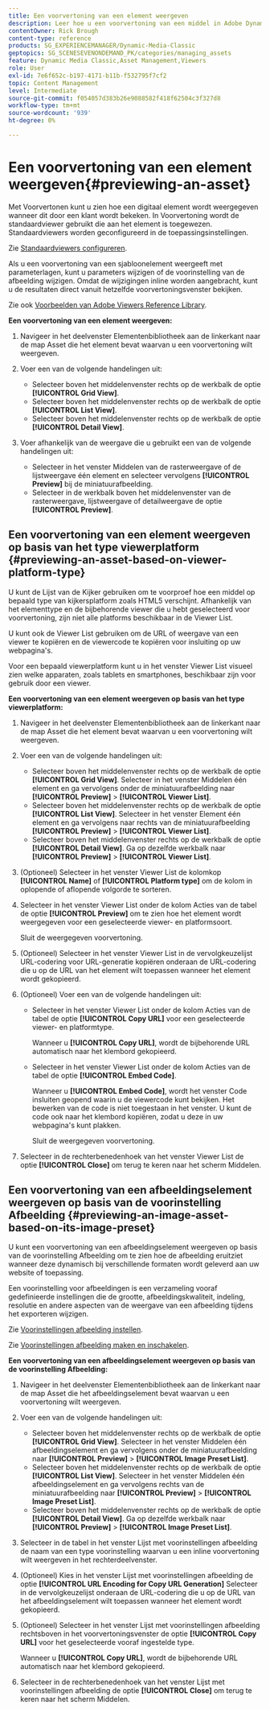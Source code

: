 ```yaml
---
title: Een voorvertoning van een element weergeven
description: Leer hoe u een voorvertoning van een middel in Adobe Dynamic Media Classic kunt bekijken.
contentOwner: Rick Brough
content-type: reference
products: SG_EXPERIENCEMANAGER/Dynamic-Media-Classic
geptopics: SG_SCENESEVENONDEMAND_PK/categories/managing_assets
feature: Dynamic Media Classic,Asset Management,Viewers
role: User
exl-id: 7e6f652c-b197-4171-b11b-f532795f7cf2
topic: Content Management
level: Intermediate
source-git-commit: f054057d383b26e9088582f418f62504c3f327d8
workflow-type: tm+mt
source-wordcount: '939'
ht-degree: 0%

---
```


# Een voorvertoning van een element weergeven{#previewing-an-asset}

Met Voorvertonen kunt u zien hoe een digitaal element wordt weergegeven wanneer dit door een klant wordt bekeken. In Voorvertoning wordt de standaardviewer gebruikt die aan het element is toegewezen. Standaardviewers worden geconfigureerd in de toepassingsinstellingen.

Zie [Standaardviewers configureren](application-setup.md#configuring_default_viewers).

Als u een voorvertoning van een sjabloonelement weergeeft met parameterlagen, kunt u parameters wijzigen of de voorinstelling van de afbeelding wijzigen. Omdat de wijzigingen inline worden aangebracht, kunt u de resultaten direct vanuit hetzelfde voorvertoningsvenster bekijken.

Zie ook [Voorbeelden van Adobe Viewers Reference Library](https://landing.adobe.com/en/na/dynamic-media/ctir-2755/live-demos.html).

**Een voorvertoning van een element weergeven:**

1. Navigeer in het deelvenster Elementenbibliotheek aan de linkerkant naar de map Asset die het element bevat waarvan u een voorvertoning wilt weergeven.
1. Voer een van de volgende handelingen uit:

   * Selecteer boven het middelenvenster rechts op de werkbalk de optie **[!UICONTROL Grid View]**.
   * Selecteer boven het middelenvenster rechts op de werkbalk de optie **[!UICONTROL List View]**.
   * Selecteer boven het middelenvenster rechts op de werkbalk de optie **[!UICONTROL Detail View]**.

1. Voer afhankelijk van de weergave die u gebruikt een van de volgende handelingen uit:

   * Selecteer in het venster Middelen van de rasterweergave of de lijstweergave één element en selecteer vervolgens **[!UICONTROL Preview]** bij de miniatuurafbeelding.
   * Selecteer in de werkbalk boven het middelenvenster van de rasterweergave, lijstweergave of detailweergave de optie **[!UICONTROL Preview]**.

## Een voorvertoning van een element weergeven op basis van het type viewerplatform {#previewing-an-asset-based-on-viewer-platform-type}

U kunt de Lijst van de Kijker gebruiken om te voorproef hoe een middel op bepaald type van kijkersplatform zoals HTML5 verschijnt. Afhankelijk van het elementtype en de bijbehorende viewer die u hebt geselecteerd voor voorvertoning, zijn niet alle platforms beschikbaar in de Viewer List.

U kunt ook de Viewer List gebruiken om de URL of weergave van een viewer te kopiëren en de viewercode te kopiëren voor insluiting op uw webpagina&#39;s.

Voor een bepaald viewerplatform kunt u in het venster Viewer List visueel zien welke apparaten, zoals tablets en smartphones, beschikbaar zijn voor gebruik door een viewer.

**Een voorvertoning van een element weergeven op basis van het type viewerplatform:**

1. Navigeer in het deelvenster Elementenbibliotheek aan de linkerkant naar de map Asset die het element bevat waarvan u een voorvertoning wilt weergeven.
1. Voer een van de volgende handelingen uit:

   * Selecteer boven het middelenvenster rechts op de werkbalk de optie **[!UICONTROL Grid View]**. Selecteer in het venster Middelen één element en ga vervolgens onder de miniatuurafbeelding naar **[!UICONTROL Preview]** > **[!UICONTROL Viewer List]**.
   * Selecteer boven het middelenvenster rechts op de werkbalk de optie **[!UICONTROL List View]**. Selecteer in het venster Element één element en ga vervolgens naar rechts van de miniatuurafbeelding **[!UICONTROL Preview]** > **[!UICONTROL Viewer List]**.
   * Selecteer boven het middelenvenster rechts op de werkbalk de optie **[!UICONTROL Detail View]**. Ga op dezelfde werkbalk naar **[!UICONTROL Preview]** > **[!UICONTROL Viewer List]**.

1. (Optioneel) Selecteer in het venster Viewer List de kolomkop **[!UICONTROL Name]** of **[!UICONTROL Platform type]** om de kolom in oplopende of aflopende volgorde te sorteren.
1. Selecteer in het venster Viewer List onder de kolom Acties van de tabel de optie **[!UICONTROL Preview]** om te zien hoe het element wordt weergegeven voor een geselecteerde viewer- en platformsoort.

   Sluit de weergegeven voorvertoning.

1. (Optioneel) Selecteer in het venster Viewer List in de vervolgkeuzelijst URL-codering voor URL-generatie kopiëren onderaan de URL-codering die u op de URL van het element wilt toepassen wanneer het element wordt gekopieerd.
1. (Optioneel) Voer een van de volgende handelingen uit:

   * Selecteer in het venster Viewer List onder de kolom Acties van de tabel de optie **[!UICONTROL Copy URL]** voor een geselecteerde viewer- en platformtype.

     Wanneer u **[!UICONTROL Copy URL]**, wordt de bijbehorende URL automatisch naar het klembord gekopieerd.

   * Selecteer in het venster Viewer List onder de kolom Acties van de tabel de optie **[!UICONTROL Embed Code]**.

     Wanneer u **[!UICONTROL Embed Code]**, wordt het venster Code insluiten geopend waarin u de viewercode kunt bekijken. Het bewerken van de code is niet toegestaan in het venster. U kunt de code ook naar het klembord kopiëren, zodat u deze in uw webpagina&#39;s kunt plakken.

     Sluit de weergegeven voorvertoning.

1. Selecteer in de rechterbenedenhoek van het venster Viewer List de optie **[!UICONTROL Close]** om terug te keren naar het scherm Middelen.

## Een voorvertoning van een afbeeldingselement weergeven op basis van de voorinstelling Afbeelding {#previewing-an-image-asset-based-on-its-image-preset}

U kunt een voorvertoning van een afbeeldingselement weergeven op basis van de voorinstelling Afbeelding om te zien hoe de afbeelding eruitziet wanneer deze dynamisch bij verschillende formaten wordt geleverd aan uw website of toepassing.

Een voorinstelling voor afbeeldingen is een verzameling vooraf gedefinieerde instellingen die de grootte, afbeeldingskwaliteit, indeling, resolutie en andere aspecten van de weergave van een afbeelding tijdens het exporteren wijzigen.

Zie [Voorinstellingen afbeelding instellen](setting-image-presets.md#setting_up_image_presets).

Zie [Voorinstellingen afbeelding maken en inschakelen](creating-enabling-image-presets.md#creating_and_enabling_image_presets).

**Een voorvertoning van een afbeeldingselement weergeven op basis van de voorinstelling Afbeelding:**

1. Navigeer in het deelvenster Elementenbibliotheek aan de linkerkant naar de map Asset die het afbeeldingselement bevat waarvan u een voorvertoning wilt weergeven.
1. Voer een van de volgende handelingen uit:

   * Selecteer boven het middelenvenster rechts op de werkbalk de optie **[!UICONTROL Grid View]**. Selecteer in het venster Middelen één afbeeldingselement en ga vervolgens onder de miniatuurafbeelding naar **[!UICONTROL Preview]** > **[!UICONTROL Image Preset List]**.
   * Selecteer boven het middelenvenster rechts op de werkbalk de optie **[!UICONTROL List View]**. Selecteer in het venster Middelen één afbeeldingselement en ga vervolgens rechts van de miniatuurafbeelding naar **[!UICONTROL Preview]** > **[!UICONTROL Image Preset List]**.
   * Selecteer boven het middelenvenster rechts op de werkbalk de optie **[!UICONTROL Detail View]**. Ga op dezelfde werkbalk naar **[!UICONTROL Preview]** > **[!UICONTROL Image Preset List]**.

1. Selecteer in de tabel in het venster Lijst met voorinstellingen afbeelding de naam van een type voorinstelling waarvan u een inline voorvertoning wilt weergeven in het rechterdeelvenster.
1. (Optioneel) Kies in het venster Lijst met voorinstellingen afbeelding de optie **[!UICONTROL URL Encoding for Copy URL Generation]** Selecteer in de vervolgkeuzelijst onderaan de URL-codering die u op de URL van het afbeeldingselement wilt toepassen wanneer het element wordt gekopieerd.
1. (Optioneel) Selecteer in het venster Lijst met voorinstellingen afbeelding rechtsboven in het voorvertoningsvenster de optie **[!UICONTROL Copy URL]** voor het geselecteerde vooraf ingestelde type.

   Wanneer u **[!UICONTROL Copy URL]**, wordt de bijbehorende URL automatisch naar het klembord gekopieerd.

1. Selecteer in de rechterbenedenhoek van het venster Lijst met voorinstellingen afbeelding de optie **[!UICONTROL Close]** om terug te keren naar het scherm Middelen.
